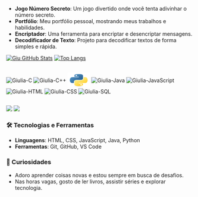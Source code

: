 - **Jogo Número Secreto**: Um jogo divertido onde você tenta adivinhar o número secreto.
- **Portfólio**: Meu portfólio pessoal, mostrando meus trabalhos e habilidades.
- **Encriptador**: Uma ferramenta para encriptar e desencriptar mensagens.
- **Decodificador de Texto**: Projeto para decodificar textos de forma simples e rápida.

[![Giu GitHub Stats](https://github-readme-stats.vercel.app/api?username=Giulia811&theme=radical)](https://github.com/Giulia811)
[![Top Langs](https://github-readme-stats.vercel.app/api/top-langs/?username=Giulia811&show_icons=true&theme=radical)](https://github.com/Giulia811)


<div style="display: inline_block"><br>
  <img align="center" alt="Giulia-C" height="40" width="60" src="https://img.shields.io/badge/C-00599C?style=for-the-badge&logo=c&logoColor=white">
  <img align="center" alt="Giulia-C++" height="40" width="60" src="https://img.shields.io/badge/C++-00599C?style=for-the-badge&logo=c%2B%2B&logoColor=white">
  <img align="center" alt="Giulia-Python" height="40" width="60" src="https://raw.githubusercontent.com/devicons/devicon/master/icons/python/python-original.svg">
  <img align="center" alt="Giulia-Java" height="40" width="60" src="https://img.shields.io/badge/Java-ED8B00?style=for-the-badge&logo=openjdk&logoColor=white">
  <img align="center" alt="Giulia-JavaScript" height="40" width="60" src="https://img.shields.io/badge/JavaScript-F7DF1E?style=for-the-badge&logo=javascript&logoColor=black">
  <img align="center" alt="Giulia-HTML" height="40" width="60" src="https://img.shields.io/badge/HTML-E34F26?style=for-the-badge&logo=html5&logoColor=white">
  <img align="center" alt="Giulia-CSS" height="40" width="60" src="https://img.shields.io/badge/CSS-1572B6?style=for-the-badge&logo=css3&logoColor=white">
  <img align="center" alt="Giulia-SQL" height="40" width="60" src="https://img.shields.io/badge/Oracle-F80000?style=for-the-badge&logo=Oracle&logoColor=white">
</div>

##

<div>  
  <a href="mailto:giulia.seuemail@gmail.com"><img src="https://img.shields.io/badge/-Gmail-%23333?style=for-the-badge&logo=gmail&logoColor=white" target="_blank"></a>
  <a href="https://www.linkedin.com/in/giulia-seu-perfil" target="_blank"><img src="https://img.shields.io/badge/-LinkedIn-%230077B5?style=for-the-badge&logo=linkedin&logoColor=white" target="_blank"></a> 
</div>

### 🛠️ Tecnologias e Ferramentas

- **Linguagens**: HTML, CSS, JavaScript, Java, Python
- **Ferramentas**: Git, GitHub, VS Code

### 🌟 Curiosidades

- Adoro aprender coisas novas e estou sempre em busca de desafios.
- Nas horas vagas, gosto de ler livros, assistir séries e explorar tecnologia.
